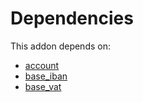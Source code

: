 # Dependencies

This addon depends on:

- [account](../../odoo-bringout-oca-ocb-account)
- [base_iban](../../odoo-bringout-oca-ocb-base_iban)
- [base_vat](../../odoo-bringout-oca-ocb-base_vat)

